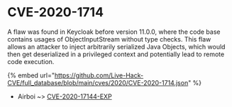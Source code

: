 # CVE-2020-1714

A flaw was found in Keycloak before version 11.0.0, where the code base contains usages of ObjectInputStream without type checks. This flaw allows an attacker to inject arbitrarily serialized Java Objects, which would then get deserialized in a privileged context and potentially lead to remote code execution.

{% embed url="https://github.com/Live-Hack-CVE/full_database/blob/main/cves/2020/CVE-2020-1714.json" %}


* Airboi ~> [CVE-2020-17144-EXP](https://www.alice-snow.ru/2020/database/cve-2020-1714/cve-2020-17144-exp-airboi)